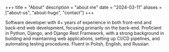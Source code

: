 +++
title = "About"
description = "about me"
date = "2024-03-11"
aliases = ["about-us", "about-hugo", "contact"]
+++

Software developer with 4+ years of experience in both front-end and back-end web development,
focusing primarily on the back-end. Proficient in Python, Django, and Django Rest Framework, with a
strong background in building and maintaining web applications, setting up CI/CD pipelines, and
automating testing procedures. Fluent in Polish, English, and Russian

<!-- ## Contact
- Phone: +48795614033
- Email: michael.tarchyla@gmail.com
- GitHub: [https://github.com/TMichaelan](https://github.com/TMichaelan)
- LinkedIn: [https://www.linkedin.com/in/mikhail-tarchyla/](https://www.linkedin.com/in/mikhail-tarchyla/)
- Location: Poznań, Poland -->


